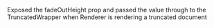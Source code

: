 Exposed the fadeOutHeight prop and passed the value through to the TruncatedWrapper when Renderer is rendering a truncated document
